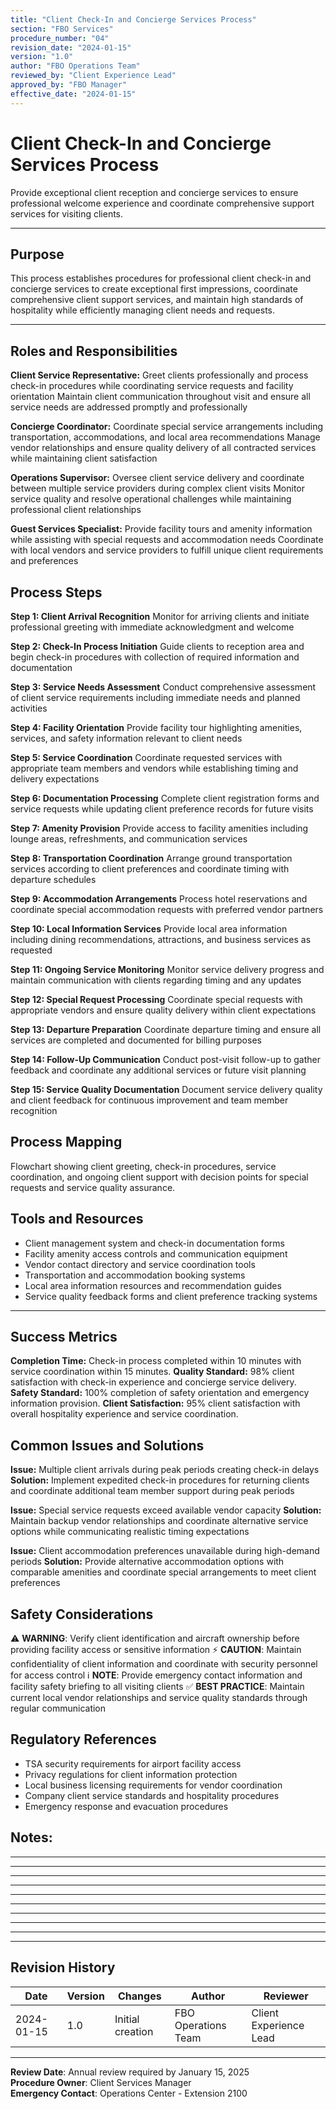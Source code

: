 ```yaml
---
title: "Client Check-In and Concierge Services Process"
section: "FBO Services"
procedure_number: "04"
revision_date: "2024-01-15"
version: "1.0"
author: "FBO Operations Team"
reviewed_by: "Client Experience Lead"
approved_by: "FBO Manager"
effective_date: "2024-01-15"
---
```


# Client Check-In and Concierge Services Process

Provide exceptional client reception and concierge services to ensure professional welcome experience and coordinate comprehensive support services for visiting clients.

_____________________________________________________________________________________________

## Purpose

This process establishes procedures for professional client check-in and concierge services to create exceptional first impressions, coordinate comprehensive client support services, and maintain high standards of hospitality while efficiently managing client needs and requests.

_____________________________________________________________________________________________

## Roles and Responsibilities

**Client Service Representative:**
Greet clients professionally and process check-in procedures while coordinating service requests and facility orientation
Maintain client communication throughout visit and ensure all service needs are addressed promptly and professionally

**Concierge Coordinator:**
Coordinate special service arrangements including transportation, accommodations, and local area recommendations
Manage vendor relationships and ensure quality delivery of all contracted services while maintaining client satisfaction

**Operations Supervisor:**
Oversee client service delivery and coordinate between multiple service providers during complex client visits
Monitor service quality and resolve operational challenges while maintaining professional client relationships

**Guest Services Specialist:**
Provide facility tours and amenity information while assisting with special requests and accommodation needs
Coordinate with local vendors and service providers to fulfill unique client requirements and preferences

## Process Steps

**Step 1: Client Arrival Recognition**
Monitor for arriving clients and initiate professional greeting with immediate acknowledgment and welcome

**Step 2: Check-In Process Initiation**
Guide clients to reception area and begin check-in procedures with collection of required information and documentation

**Step 3: Service Needs Assessment**
Conduct comprehensive assessment of client service requirements including immediate needs and planned activities

**Step 4: Facility Orientation**
Provide facility tour highlighting amenities, services, and safety information relevant to client needs

**Step 5: Service Coordination**
Coordinate requested services with appropriate team members and vendors while establishing timing and delivery expectations

**Step 6: Documentation Processing**
Complete client registration forms and service requests while updating client preference records for future visits

**Step 7: Amenity Provision**
Provide access to facility amenities including lounge areas, refreshments, and communication services

**Step 8: Transportation Coordination**
Arrange ground transportation services according to client preferences and coordinate timing with departure schedules

**Step 9: Accommodation Arrangements**
Process hotel reservations and coordinate special accommodation requests with preferred vendor partners

**Step 10: Local Information Services**
Provide local area information including dining recommendations, attractions, and business services as requested

**Step 11: Ongoing Service Monitoring**
Monitor service delivery progress and maintain communication with clients regarding timing and any updates

**Step 12: Special Request Processing**
Coordinate special requests with appropriate vendors and ensure quality delivery within client expectations

**Step 13: Departure Preparation**
Coordinate departure timing and ensure all services are completed and documented for billing purposes

**Step 14: Follow-Up Communication**
Conduct post-visit follow-up to gather feedback and coordinate any additional services or future visit planning

**Step 15: Service Quality Documentation**
Document service delivery quality and client feedback for continuous improvement and team member recognition

## Process Mapping

Flowchart showing client greeting, check-in procedures, service coordination, and ongoing client support with decision points for special requests and service quality assurance.

## Tools and Resources

- Client management system and check-in documentation forms
- Facility amenity access controls and communication equipment
- Vendor contact directory and service coordination tools
- Transportation and accommodation booking systems
- Local area information resources and recommendation guides
- Service quality feedback forms and client preference tracking systems

_____________________________________________________________________________________________

## Success Metrics

**Completion Time:** Check-in process completed within 10 minutes with service coordination within 15 minutes.
**Quality Standard:** 98% client satisfaction with check-in experience and concierge service delivery.
**Safety Standard:** 100% completion of safety orientation and emergency information provision.
**Client Satisfaction:** 95% client satisfaction with overall hospitality experience and service coordination.

## Common Issues and Solutions

**Issue:** Multiple client arrivals during peak periods creating check-in delays
**Solution:** Implement expedited check-in procedures for returning clients and coordinate additional team member support during peak periods

**Issue:** Special service requests exceed available vendor capacity
**Solution:** Maintain backup vendor relationships and coordinate alternative service options while communicating realistic timing expectations

**Issue:** Client accommodation preferences unavailable during high-demand periods
**Solution:** Provide alternative accommodation options with comparable amenities and coordinate special arrangements to meet client preferences

## Safety Considerations
⚠️ **WARNING**: Verify client identification and aircraft ownership before providing facility access or sensitive information
⚡ **CAUTION**: Maintain confidentiality of client information and coordinate with security personnel for access control
ℹ️ **NOTE**: Provide emergency contact information and facility safety briefing to all visiting clients
✅ **BEST PRACTICE**: Maintain current local vendor relationships and service quality standards through regular communication

## Regulatory References
- TSA security requirements for airport facility access
- Privacy regulations for client information protection
- Local business licensing requirements for vendor coordination
- Company client service standards and hospitality procedures
- Emergency response and evacuation procedures

## Notes:
___________________________________________________________________________________
___________________________________________________________________________________
___________________________________________________________________________________
___________________________________________________________________________________
___________________________________________________________________________________
___________________________________________________________________________________
___________________________________________________________________________________
___________________________________________________________________________________
___________________________________________________________________________________
___________________________________________________________________________________

## Revision History
| Date | Version | Changes | Author | Reviewer |
|---|---|---|-----|----|
| 2024-01-15 | 1.0 | Initial creation | FBO Operations Team | Client Experience Lead |

---
**Review Date**: Annual review required by January 15, 2025  
**Procedure Owner**: Client Services Manager  
**Emergency Contact**: Operations Center - Extension 2100
